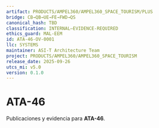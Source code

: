 ```yaml
---
artifact: PRODUCTS/AMPEL360/AMPEL360_SPACE_TOURISM/PLUS
bridge: CB→QB→UE→FE→FWD→QS
canonical_hash: TBD
classification: INTERNAL–EVIDENCE-REQUIRED
ethics_guard: MAL-EEM
id: ATA-46-OV-0001
llc: SYSTEMS
maintainer: ASI-T Architecture Team
project: PRODUCTS/AMPEL360/AMPEL360_SPACE_TOURISM
release_date: 2025-09-26
utcs_mi: v5.0
version: 0.1.0
---
```

# ATA-46

Publicaciones y evidencia para **ATA-46**.
